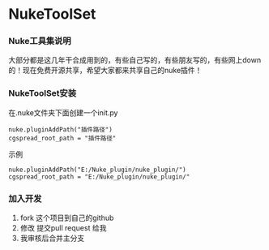 # NukeToolSet
### Nuke工具集说明
大部分都是这几年干合成用到的，有些自己写的，有些朋友写的，有些网上down的！现在免费开源共享，希望大家都来共享自己的nuke插件！

### NukeToolSet安装
在.nuke文件夹下面创建一个init.py

``` stylus
nuke.pluginAddPath("插件路径")
cgspread_root_path = "插件路径"
```
示例

``` stylus
nuke.pluginAddPath("E:/Nuke_plugin/nuke_plugin/")
cgspread_root_path = "E:/Nuke_plugin/nuke_plugin/"
```

### 加入开发

 1. fork 这个项目到自己的github
 2. 修改 提交pull request 给我
 3. 我审核后合并主分支
